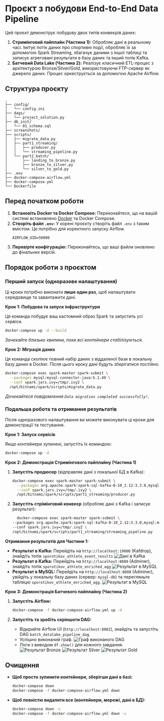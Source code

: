 # Проєкт з побудови End-to-End Data Pipeline

Цей проєкт демонструє побудову двох типів конвеєрів даних:

1.  **Стримінговий пайплайн (Частина 1):** Обробляє дані в реальному часі. Імітує потік даних про спортивні події, обробляє їх за допомогою Spark Streaming, збагачує даними з іншої таблиці та записує агреговані результати в базу даних та інший топік Kafka.
2.  **Батчевий Data Lake (Частина 2):** Реалізує класичний ETL-процес з архітектурою Bronze/Silver/Gold, використовуючи FTP-сервер як джерело даних. Процес оркеструється за допомогою Apache Airflow.

## Структура проєкту

```
.
├── config/
│   └── config.ini
├── dags/
│   └── project_solution.py
├── db_init/
│   └── 01_schema.sql
├── screenshots/
├── scripts/
│   ├── migrate_data.py
│   ├── part1_streaming/
│   │   ├── producer.py
│   │   └── streaming_pipeline.py
│   └── part2_batch/
│       ├── landing_to_bronze.py
│       ├── bronze_to_silver.py
│       └── silver_to_gold.py
├── .env
├── docker-compose-airflow.yml
├── docker-compose.yml
└── Dockerfile
```

## Перед початком роботи

1.  **Встановіть Docker та Docker Compose:** Переконайтеся, що на вашій системі встановлено [Docker](https://www.docker.com/get-started) та Docker Compose.
2.  **Створіть файл `.env`:** У корені проєкту створіть файл `.env` з таким вмістом. Це потрібно для коректного запуску Airflow.
    ```
    AIRFLOW_UID=50000
    ```
3.  **Перевірте конфігурацію:** Переконайтесь, що ваші файли оновлено до фінальних версій.

## Порядок роботи з проєктом

### Перший запуск (одноразове налаштування)

Ці кроки потрібно виконати **лише один раз**, щоб налаштувати середовище та завантажити дані.

**Крок 1: Побудова та запуск інфраструктури**

Ця команда побудує ваш кастомний образ Spark та запустить усі сервіси.

```bash
docker-compose up -d --build
```

*Зачекайте близько хвилини, поки всі контейнери стабілізуються.*

**Крок 2: Міграція даних**

Ця команда скопіює повний набір даних з віддаленої бази в локальну базу даних в Docker. Після цього кроку дані будуть зберігатися постійно.

```bash
docker-compose exec spark-master spark-submit \
  --packages mysql:mysql-connector-java:5.1.49 \
  --conf spark.jars.ivy=/tmp/.ivy2 \
  /opt/bitnami/spark/scripts/migrate_data.py
```

*Дочекайтеся повідомлення `Data migration completed successfully!`.*

### Подальша робота та отримання результатів

Після одноразового налаштування ви можете виконувати ці кроки для демонстрації та тестування.

**Крок 1: Запуск сервісів**

Якщо контейнери зупинені, запустіть їх командою:

```bash
docker-compose up -d
```

**Крок 2: Демонстрація Стримінгового пайплайну (Частина 1)**

1.  **Запустіть продюсер** (відправляє дані з локальної БД в Kafka):
    ```bash
    docker-compose exec spark-master spark-submit \
      --packages org.apache.spark:spark-sql-kafka-0-10_2.12:3.3.0,mysql:mysql-connector-java:5.1.49 \
      --conf spark.jars.ivy=/tmp/.ivy2 \
      /opt/bitnami/spark/scripts/part1_streaming/producer.py
    ```

2.  **Запустіть стрімінговий конвеєр** (обробляє дані з Kafka і записує результат):
      ```bash
        docker-compose exec spark-master spark-submit \
      --packages org.apache.spark:spark-sql-kafka-0-10_2.12:3.3.0,mysql:mysql-connector-java:5.1.49 \
      --conf spark.jars.ivy=/tmp/.ivy2 \
      /opt/bitnami/spark/scripts/part1_streaming/streaming_pipeline.py
      ```

**Отримання результатів для Частини 1:**

* **Результат в Kafka:** Перейдіть на `http://localhost:19000` (Kafdrop), знайдіть топік `sporotikov_athlete_event_results`
    ![Дані в Kafka](screenshots/producer_kafka_output.png)
* **Результат в Kafka:** Перейдіть на `http://localhost:8080` (Adminer), знайдіть топік `sporotikov_athlete_enriched_agg`
    ![Результат в MySQL](screenshots/streaming_pipeline_kafka_output.png)
* **Результат в MySQL:** Перейдіть на `http://localhost:8080` (Adminer), увійдіть у локальну базу даних (сервер: `mysql-db`) та перегляньте таблицю `sporotikov_athlete_enriched_agg`.
    ![Результат в MySQL](screenshots/streaming_pipeline_mysql_output.png)

**Крок 3: Демонстрація Батчевого пайплайну (Частина 2)**

1.  **Запустіть Airflow:**
    ```bash
    docker-compose -f docker-compose-airflow.yml up -d
    ```

2.  **Запустіть та зробіть скріншоти DAG:**
    * Відкрийте Airflow UI (`http://localhost:8082`), знайдіть та запустіть DAG `batch_datalake_pipeline_dag`.
    * Успішно виконаний граф.
        ![Граф виконаного DAG](screenshots/batch_dag_graph.png)
    * Логи з виводом `df.show()` для кожного завдання.
        ![Результат Bronze](screenshots/batch_bronze_output.png)
        ![Результат Silver](screenshots/batch_silver_output.png)
        ![Результат Gold](screenshots/batch_gold_output.png)

## Очищення

* **Щоб просто зупинити контейнери, зберігши дані в базі:**
    ```bash
    docker-compose down
    docker-compose -f docker-compose-airflow.yml down
    ```

* **Щоб повністю видалити все (контейнери, мережі, дані в БД):**
    ```bash
    docker-compose down -v
    docker-compose -f docker-compose-airflow.yml down -v
    
